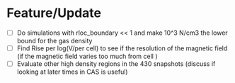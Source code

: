# Feature/Update

- [ ] Do simulations with rloc_boundary << 1 and make 10^3 N/cm3 the lower bound for the gas density
- [ ] Find Rise per log(V/per cell) to see if the resolution of the magnetic field (if the magnetic field varies too much from cell )
- [ ] Evaluate other high density regions in the 430 snapshots (discuss if looking at later times in CAS is useful)